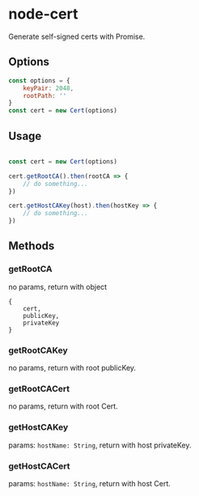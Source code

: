 # node-cert
Generate self-signed certs with Promise.

## Options

```javascript
const options = {
    keyPair: 2048,
    rootPath: ''
}
const cert = new Cert(options)
```

## Usage

```javascript

const cert = new Cert(options)

cert.getRootCA().then(rootCA => {
    // do something...
})

cert.getHostCAKey(host).then(hostKey => {
    // do something...
})
```

## Methods

### getRootCA

no params, return with object
```
{
    cert,
    publicKey,
    privateKey
}
```

### getRootCAKey

no params, return with root publicKey.

### getRootCACert

no params, return with root Cert.

### getHostCAKey

params: `hostName: String`, return with host privateKey.

### getHostCACert

params: `hostName: String`, return with host Cert.

